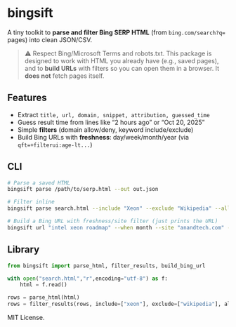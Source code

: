 # bingsift

A tiny toolkit to **parse and filter Bing SERP HTML** (from `bing.com/search?q=` pages) into clean JSON/CSV.

> ⚠️ Respect Bing/Microsoft Terms and robots.txt. This package is designed to work with HTML you already have (e.g., saved pages), and to **build URLs** with filters so you can open them in a browser. It **does not** fetch pages itself.

## Features
- Extract `title, url, domain, snippet, attribution, guessed_time`
- Guess result time from lines like “2 hours ago” or “Oct 20, 2025”
- Simple **filters** (domain allow/deny, keyword include/exclude)
- Build Bing URLs with **freshness**: day/week/month/year (via `qft=+filterui:age-lt...`)

## CLI
```bash
# Parse a saved HTML
bingsift parse /path/to/serp.html --out out.json

# Filter inline
bingsift parse search.html --include "Xeon" --exclude "Wikipedia" --allow-domain "intel.com" --when day

# Build a Bing URL with freshness/site filter (just prints the URL)
bingsift url "intel xeon roadmap" --when month --site "anandtech.com" --country "en-GB"
```

## Library
```python
from bingsift import parse_html, filter_results, build_bing_url

with open("search.html","r",encoding="utf-8") as f:
    html = f.read()

rows = parse_html(html)
rows = filter_results(rows, include=["xeon"], exclude=["wikipedia"], allow_domains=["intel.com"])
```

MIT License.

